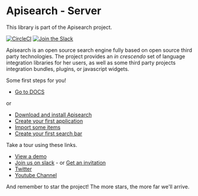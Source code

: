 # Apisearch - Server

This library is part of the Apisearch project.

[![CircleCI](https://circleci.com/gh/apisearch-io/search-server.svg?style=svg)](https://circleci.com/gh/apisearch-io/search-server)
[![Join the Slack](https://img.shields.io/badge/join%20us-on%20slack-blue.svg)](https://apisearch.slack.com)

Apisearch is an open source search engine fully based on open source third party
technologies. The project provides an *in crescendo* set of language 
integration libraries for her users, as well as some third party projects 
integration bundles, plugins, or javascript widgets.

Some first steps for you!

- [Go to DOCS](http://docs.apisearch.io)

or

- [Download and install Apisearch](http://docs.apisearch.io/#download-and-install-apisearch)
- [Create your first application](http://docs.apisearch.io/#create-your-first-application)
- [Import some items](http://docs.apisearch.io/#import-some-items)
- [Create your first search bar](http://docs.apisearch.io/#create-my-first-search-bar)

Take a tour using these links.

- [View a demo](http://apisearch.io)
- [Join us on slack](https://apisearch.slack.com) - or [Get an invitation](https://apisearch-slack.herokuapp.com/)
- [Twitter](https://twitter.com/apisearch_io)
- [Youtube Channel](https://www.youtube.com/channel/UCD9H_POyre6Wvahg-zaLzsA)

And remember to star the project! The more stars, the more far we'll arrive.
